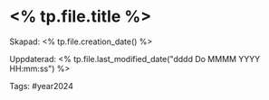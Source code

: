 # <% tp.file.title %>

Skapad: <% tp.file.creation_date() %>

Uppdaterad: <% tp.file.last_modified_date("dddd Do MMMM YYYY HH:mm:ss") %>

Tags: #year2024
